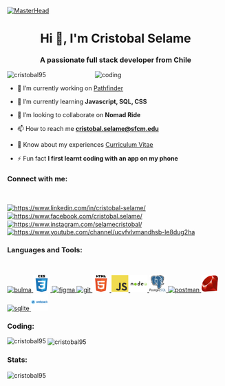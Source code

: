 [![MasterHead](https://ronanlopes.me/wp-content/uploads/2020/04/ruby-on-rails-banner-1.jpg)](https://rishavchanda.io)
<h1 align="center">Hi 👋, I'm Cristobal Selame</h1>
<h3 align="center">A passionate full stack developer from Chile</h3>
<img align="right" alt="coding" width="300" src="https://media2.giphy.com/media/CuuSHzuc0O166MRfjt/giphy.gif?cid=ecf05e47rsnbdicguj6m9shkt10ff398r534uklassonitxu&ep=v1_gifs_search&rid=giphy.gif&ct=g" >

<p align="left"> <img src="https://komarev.com/ghpvc/?username=cristobal95&label=Profile%20views&color=0e75b6&style=flat" alt="cristobal95" /> </p>



- 🔭 I’m currently working on [Pathfinder](https://pathfinder.lat/)

- 🌱 I’m currently learning **Javascript, SQL, CSS**

- 👯 I’m looking to collaborate on **Nomad Ride**

- 📫 How to reach me **cristobal.selame@sfcm.edu**

- 📄 Know about my experiences [Curriculum Vitae](https://drive.google.com/file/d/1UaBwPZRnokyU8--llsq8rEyCrZO2Arj6/view?usp=sharing)


- ⚡ Fun fact **I first learnt coding with an app on my phone**

<h3 align="left">Connect with me:</h3>
<br>
<p align="left">
<a href="https://linkedin.com/in/https://www.linkedin.com/in/cristobal-selame/" target="blank"><img align="center" src="https://raw.githubusercontent.com/rahuldkjain/github-profile-readme-generator/master/src/images/icons/Social/linked-in-alt.svg" alt="https://www.linkedin.com/in/cristobal-selame/" height="30" width="40" /></a>
<a href="https://fb.com/https://www.facebook.com/cristobal.selame/" target="blank"><img align="center" src="https://raw.githubusercontent.com/rahuldkjain/github-profile-readme-generator/master/src/images/icons/Social/facebook.svg" alt="https://www.facebook.com/cristobal.selame/" height="30" width="40" /></a>
<a href="https://instagram.com/https://www.instagram.com/selamecristobal/" target="blank"><img align="center" src="https://raw.githubusercontent.com/rahuldkjain/github-profile-readme-generator/master/src/images/icons/Social/instagram.svg" alt="https://www.instagram.com/selamecristobal/" height="30" width="40" /></a>
<a href="https://www.youtube.com/c/https://www.youtube.com/channel/ucvfvlvmandhsb-le8dug2ha" target="blank"><img align="center" src="https://raw.githubusercontent.com/rahuldkjain/github-profile-readme-generator/master/src/images/icons/Social/youtube.svg" alt="https://www.youtube.com/channel/ucvfvlvmandhsb-le8dug2ha" height="30" width="40" /></a>
</p>

<h3 align="left">Languages and Tools:</h3>
<br>
<p align="left"> <a href="https://bulma.io/" target="_blank" rel="noreferrer"> <img src="https://raw.githubusercontent.com/gilbarbara/logos/804dc257b59e144eaca5bc6ffd16949752c6f789/logos/bulma.svg" alt="bulma" width="40" height="40"/> </a> <a href="https://www.w3schools.com/css/" target="_blank" rel="noreferrer"> <img src="https://raw.githubusercontent.com/devicons/devicon/master/icons/css3/css3-original-wordmark.svg" alt="css3" width="40" height="40"/> </a> <a href="https://www.figma.com/" target="_blank" rel="noreferrer"> <img src="https://www.vectorlogo.zone/logos/figma/figma-icon.svg" alt="figma" width="40" height="40"/> </a> <a href="https://git-scm.com/" target="_blank" rel="noreferrer"> <img src="https://www.vectorlogo.zone/logos/git-scm/git-scm-icon.svg" alt="git" width="40" height="40"/> </a> <a href="https://www.w3.org/html/" target="_blank" rel="noreferrer"> <img src="https://raw.githubusercontent.com/devicons/devicon/master/icons/html5/html5-original-wordmark.svg" alt="html5" width="40" height="40"/> </a> <a href="https://developer.mozilla.org/en-US/docs/Web/JavaScript" target="_blank" rel="noreferrer"> <img src="https://raw.githubusercontent.com/devicons/devicon/master/icons/javascript/javascript-original.svg" alt="javascript" width="40" height="40"/> </a> <a href="https://nodejs.org" target="_blank" rel="noreferrer"> <img src="https://raw.githubusercontent.com/devicons/devicon/master/icons/nodejs/nodejs-original-wordmark.svg" alt="nodejs" width="40" height="40"/> </a> <a href="https://www.postgresql.org" target="_blank" rel="noreferrer"> <img src="https://raw.githubusercontent.com/devicons/devicon/master/icons/postgresql/postgresql-original-wordmark.svg" alt="postgresql" width="40" height="40"/> </a> <a href="https://postman.com" target="_blank" rel="noreferrer"> <img src="https://www.vectorlogo.zone/logos/getpostman/getpostman-icon.svg" alt="postman" width="40" height="40"/> </a> <a href="https://www.ruby-lang.org/en/" target="_blank" rel="noreferrer"> <img src="https://raw.githubusercontent.com/devicons/devicon/master/icons/ruby/ruby-original.svg" alt="ruby" width="40" height="40"/> </a> <a href="https://www.sqlite.org/" target="_blank" rel="noreferrer"> <img src="https://www.vectorlogo.zone/logos/sqlite/sqlite-icon.svg" alt="sqlite" width="40" height="40"/> </a> <a href="https://webpack.js.org" target="_blank" rel="noreferrer"> <img src="https://raw.githubusercontent.com/devicons/devicon/d00d0969292a6569d45b06d3f350f463a0107b0d/icons/webpack/webpack-original-wordmark.svg" alt="webpack" width="40" height="40"/> </a> </p>

<h3 align="left">Coding:</h3>

<p><img align="left" src="https://github-readme-stats.vercel.app/api/top-langs?username=cristobal95&show_icons=true&locale=en&layout=compact" alt="cristobal95" /></p>

<p>&nbsp;<img align="center" src="https://github-readme-stats.vercel.app/api?username=cristobal95&show_icons=true&locale=en" alt="cristobal95" /></p>
<h3 align="left">Stats:</h3>
<p><img align="center" src="https://github-readme-streak-stats.herokuapp.com/?user=cristobal95&" alt="cristobal95" /></p>
